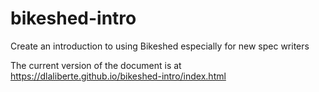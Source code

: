 # bikeshed-intro
Create an introduction to using Bikeshed especially for new spec writers

The current version of the document is at https://dlaliberte.github.io/bikeshed-intro/index.html
